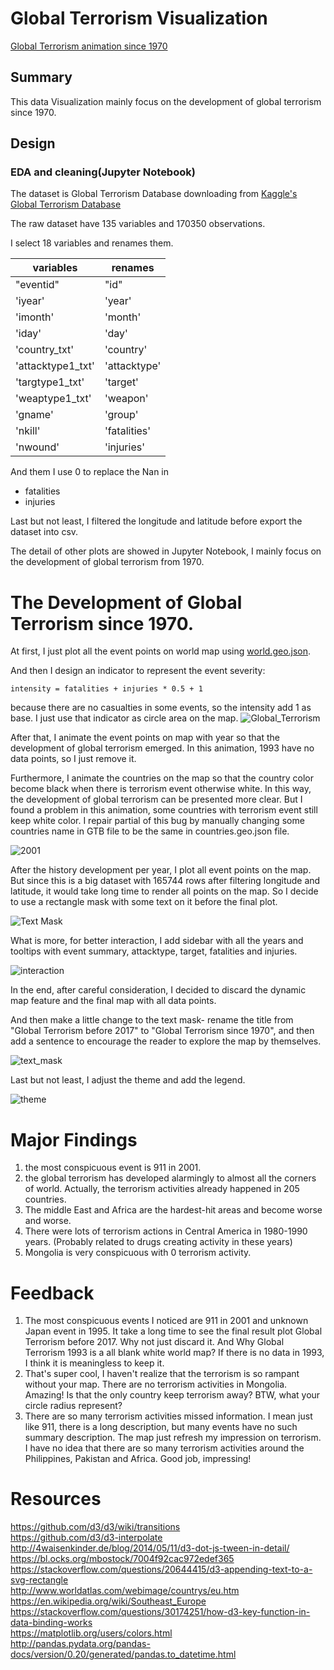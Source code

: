 # Global Terrorism Visualization
[Global Terrorism animation since 1970](35.203.139.90:8080)

## Summary
This data Visualization mainly focus on the development of global terrorism since 1970.


## Design

### EDA and cleaning(Jupyter Notebook)
The dataset is Global Terrorism Database downloading from [Kaggle's Global Terrorism Database](https://www.kaggle.com/START-UMD/gtd)

The raw dataset have 135 variables and 170350 observations.

I select 18 variables and renames them.

variables | renames
---- | -----
"eventid" | "id"
'iyear' |'year'
'imonth' |'month'
'iday' |'day'
'country_txt' |'country'
'attacktype1_txt' |'attacktype'
'targtype1_txt' |'target'
'weaptype1_txt' |'weapon'
'gname' | 'group'
'nkill' |'fatalities'
'nwound' |'injuries'

And them I use 0 to replace the Nan in
 * fatalities
 * injuries

Last but not least, I filtered the longitude and latitude before export the dataset into csv.

The detail of other plots are showed in Jupyter Notebook, I mainly focus on the development of global terrorism from 1970.

# The Development of Global Terrorism since 1970.

At first, I just plot all the event points on world map using [world.geo.json](https://github.com/johan/world.geo.json).

And then I design an indicator to represent the event severity:  
```
intensity = fatalities + injuries * 0.5 + 1  
```
because there are no casualties in some events, so the intensity add 1 as base. I just use that indicator as circle area on the map.
![Global_Terrorism](./plot/Global_Terrorism.png)

After that, I animate the event points on map with year so that the development of global terrorism emerged. In this animation, 1993 have no data points, so I just remove it.

Furthermore, I animate the countries on the map so that the country color become black when there is terrorism event otherwise white. In this way, the  development of global terrorism can be presented more clear. But I found a problem in this animation, some countries with terrorism event still keep white color. I repair partial of this bug by manually changing some countries name in GTB file to be the same in countries.geo.json file.

![2001](./plot/global_terrorism2001.png)

After the history development per year, I plot all event points on the map. But since this is a big dataset with 165744 rows after filtering longitude and latitude, it would take long time to render all points on the map. So I decide to use a rectangle mask with some text on it before the final plot.

![Text Mask](./plot/text_mask.png)

What is more, for better interaction, I add sidebar with all the years and tooltips with event summary, attacktype, target, fatalities and injuries.

![interaction](./plot/interaction.png)

In the end, after careful consideration, I decided to discard the dynamic map feature and the final map with all data points.

And then make a little change to the text mask- rename the title from "Global Terrorism before 2017" to "Global Terrorism since 1970", and then add a sentence to encourage the reader to explore the map by themselves.

![text_mask](./plot/text_mask2.png)

Last but not least, I adjust the theme and add the legend.

![theme](./plot/orange_theme.png)

# Major Findings

 1. the most conspicuous event is 911 in 2001.
 2. the global terrorism has developed alarmingly to almost all the corners of world. Actually, the terrorism activities already happened in 205 countries.
 3. The middle East and Africa are the hardest-hit areas and become worse and worse.
 4. There were lots of terrorism actions in Central America in 1980-1990 years. (Probably related to drugs creating activity in these years)
 5. Mongolia is very conspicuous with 0 terrorism activity.

# Feedback
1. The most conspicuous events I noticed are 911 in 2001 and unknown Japan event in 1995. It take a long time to see the final result plot Global Terrorism before 2017. Why not just discard it. And Why Global Terrorism 1993 is a all blank white world map? If there is no data in 1993, I think it is meaningless to keep it.
2. That's super cool, I haven't realize that the terrorism is so rampant without your map. There are no terrorism activities in Mongolia. Amazing! Is that the only country keep terrorism away? BTW, what your circle radius represent?
3. There are so many terrorism activities missed information. I mean just like 911, there is a long description, but many events have no such summary description.
The map just refresh my impression on terrorism. I have no idea that there are so many terrorism activities around the Philippines, Pakistan and Africa. Good job, impressing!

# Resources
https://github.com/d3/d3/wiki/transitions  
https://github.com/d3/d3-interpolate  
http://4waisenkinder.de/blog/2014/05/11/d3-dot-js-tween-in-detail/  
https://bl.ocks.org/mbostock/7004f92cac972edef365  
https://stackoverflow.com/questions/20644415/d3-appending-text-to-a-svg-rectangle  
http://www.worldatlas.com/webimage/countrys/eu.htm  
https://en.wikipedia.org/wiki/Southeast_Europe  
https://stackoverflow.com/questions/30174251/how-d3-key-function-in-data-binding-works  
https://matplotlib.org/users/colors.html  
http://pandas.pydata.org/pandas-docs/version/0.20/generated/pandas.to_datetime.html  
